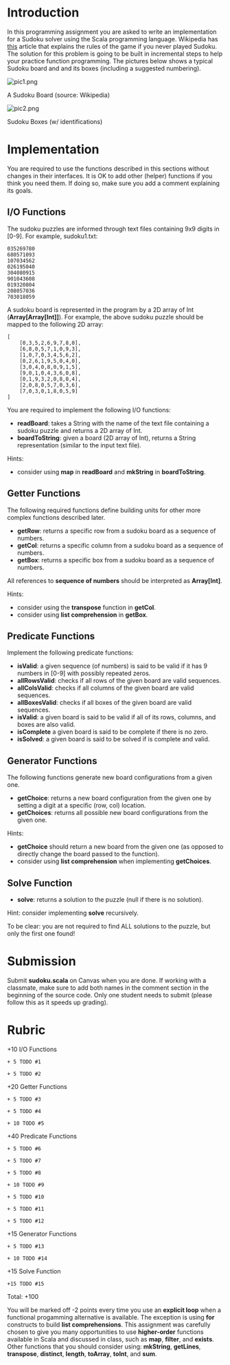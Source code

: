 # Introduction

In this programming assignment you are asked to write an implementation for a Sudoku solver using the Scala programming language.  Wikipedia has [this](https://en.wikipedia.org/wiki/Sudoku) article that explains the rules of the game if you never played Sudoku.  The solution for this problem is going to be built in incremental steps to help your practice function programming.  The pictures below shows a typical Sudoku board and and its boxes (including a suggested numbering). 

![pic1.png](pics/pic1.png)

A Sudoku Board (source: Wikipedia) 

![pic2.png](pics/pic2.png)

Sudoku Boxes (w/ identifications) 

# Implementation

You are required to use the functions described in this sections without changes in their interfaces. It is OK to add other (helper) functions if you think you need them. If doing so, make sure you add a comment explaining its goals. 

## I/O Functions

The sudoku puzzles are informed through text files containing 9x9 digits in [0-9]. For example, sudoku1.txt: 

```
035269780
680571093
107034562
026195040
304080915
901043608
019320804
208057036
703018059
```

A sudoku board is represented in the program by a 2D array of Int (**Array[Array[Int]]**). For example, the above sudoku puzzle should be mapped to the following 2D array: 

```
[
    [0,3,5,2,6,9,7,8,0], 
    [6,8,0,5,7,1,0,9,3], 
    [1,0,7,0,3,4,5,6,2], 
    [0,2,6,1,9,5,0,4,0], 
    [3,0,4,0,8,0,9,1,5], 
    [9,0,1,0,4,3,6,0,8], 
    [0,1,9,3,2,0,8,0,4], 
    [2,0,8,0,5,7,0,3,6], 
    [7,0,3,0,1,8,0,5,9]
]
```

You are required to implement the following I/O functions: 

* **readBoard**: takes a String with the name of the text file containing a sudoku puzzle and returns a 2D array of Int.
* **boardToString**: given a board (2D array of Int), returns a String representation (similar to the input text file). 

Hints: 
* consider using **map** in **readBoard** and **mkString** in **boardToString**. 

## Getter Functions

The following required functions define building units for other more complex functions described later. 

* **getRow**: returns a specific row from a sudoku board as a sequence of numbers. 
* **getCol**: returns a specific column from a sudoku board as a sequence of numbers. 
* **getBox**: returns a specific box from a sudoku board as a sequence of numbers. 

All references to **sequence of numbers** should be interpreted as **Array[Int]**. 

Hints: 

* consider using the **transpose** function in **getCol**. 
* consider using **list comprehension** in **getBox**. 

## Predicate Functions

Implement the following predicate functions: 

* **isValid**: a given sequence (of numbers) is said to be valid if it has 9 numbers in [0-9] with possibly repeated zeros.
* **allRowsValid**: checks if all rows of the given board are valid sequences. 
* **allColsValid**: checks if all columns of the given board are valid sequences. 
* **allBoxesValid**: checks if all boxes of the given board are valid sequences. 
* **isValid**: a given board is said to be valid if all of its rows, columns, and boxes are also valid. 
* **isComplete** a given board is said to be complete if there is no zero. 
* **isSolved**: a given board is said to be solved if is complete and valid. 

## Generator Functions

The following functions generate new board configurations from a given one. 

* **getChoice**: returns a new board configuration from the given one by setting a digit at a specific (row, col) location. 
* **getChoices**: returns all possible new board configurations from the given one. 

Hints:
* **getChoice** should return a new board from the given one (as opposed to directly change the board passed to the function). 
* consider using **list comprehension** when implementing **getChoices**. 

## Solve Function

* **solve**: returns a solution to the puzzle (null if there is no solution). 

Hint: consider implementing **solve** recursively. 

To be clear: you are not required to find ALL solutions to the puzzle, but only the first one found!

# Submission

Submit **sudoku.scala** on Canvas when you are done. If working with a classmate, make sure to add both names in the comment section in the beginning of the source code. Only one student needs to submit (please follow this as it speeds up grading). 

# Rubric

+10 I/O Functions

    + 5 TODO #1

    + 5 TODO #2

+20 Getter Functions

    + 5 TODO #3

    + 5 TODO #4

    + 10 TODO #5

+40 Predicate Functions

    + 5 TODO #6

    + 5 TODO #7

    + 5 TODO #8

    + 10 TODO #9

    + 5 TODO #10

    + 5 TODO #11

    + 5 TODO #12

+15 Generator Functions

    + 5 TODO #13

    + 10 TODO #14

+15 Solve Function

    +15 TODO #15

Total: +100

You will be marked off -2 points every time you use an **explicit loop** when a functional progamming alternative is available. The exception is using **for** constructs to build **list comprehensions**.  This assignment was carefully chosen to give you many opportunities to use **higher-order** functions available in Scala and discussed in class, such as **map**, **filter**, and **exists**.  Other functions that you should consider using: **mkString**, **getLines**, **transpose**, **distinct**, **length**, **toArray**, **toInt**, and **sum**. 